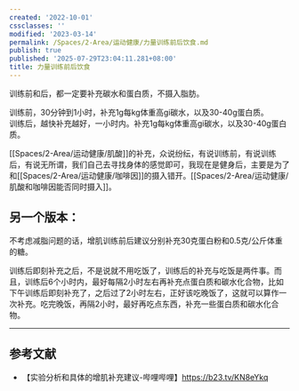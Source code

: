 ```yaml
---
created: '2022-10-01'
cssclasses: ''
modified: '2023-03-14'
permalink: /Spaces/2-Area/运动健康/力量训练前后饮食.md
publish: true
published: '2025-07-29T23:04:11.281+08:00'
title: 力量训练前后饮食
---
```

训练前和后，都一定要补充碳水和蛋白质，不摄入脂肪。

训练前，30分钟到1小时，补充1g每kg体重高gi碳水，以及30-40g蛋白质。  
训练后，越快补充越好，一小时内。补充1g每kg体重高gi碳水，以及30-40g蛋白质。

[[Spaces/2-Area/运动健康/肌酸]]的补充，众说纷纭，有说训练前，有说训练后，有说无所谓，我们自己去寻找身体的感觉即可，我现在是健身后，主要是为了和[[Spaces/2-Area/运动健康/咖啡因]]的摄入错开。[[Spaces/2-Area/运动健康/肌酸和咖啡因能否同时摄入]]。

## 另一个版本：

不考虑减脂问题的话，增肌训练前后建议分别补充30克蛋白粉和0.5克/公斤体重的糖。

训练后即刻补充之后，不是说就不用吃饭了，训练后的补充与吃饭是两件事。而且，训练后6个小时内，最好每隔2小时左右再补充点蛋白质和碳水化合物，比如下午训练后即刻补充了，之后过了2小时左右，正好该吃晚饭了，这就可以算作一次补充。吃完晚饭，再隔2小时，最好再吃点东西，补充一些蛋白质和碳水化合物。

---

## 参考文献

- 【实验分析和具体的增肌补充建议-哔哩哔哩】https://b23.tv/KN8eYkq